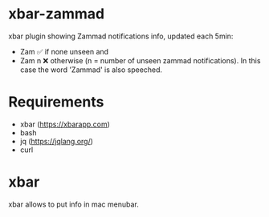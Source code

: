 # xbar-zammad
xbar plugin showing Zammad notifications info, updated each 5min:
- Zam ✅ if none unseen and
- Zam n ❌ otherwise (n = number of unseen zammad notifications). In this case the word 'Zammad' is also speeched.

# Requirements
- xbar (https://xbarapp.com)
- bash
- jq (https://jqlang.org/)
- curl

# xbar
xbar allows to put info in mac menubar.

